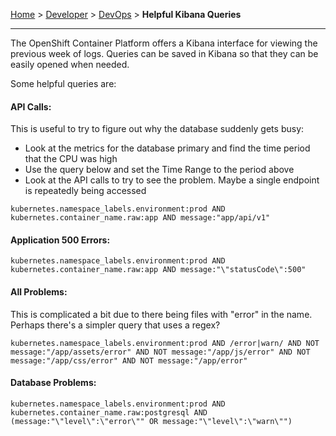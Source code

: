 [Home](index) > [Developer](Developer) > [DevOps](DevOps) > **Helpful Kibana Queries**
***

The OpenShift Container Platform offers a Kibana interface for viewing the previous week of logs. Queries can be saved in Kibana so that they can be easily opened when needed.

Some helpful queries are:

#### API Calls:

This is useful to try to figure out why the database suddenly gets busy:
- Look at the metrics for the database primary and find the time period that the CPU was high
- Use the query below and set the Time Range to the period above
- Look at the API calls to try to see the problem. Maybe a single endpoint is repeatedly being accessed

```
kubernetes.namespace_labels.environment:prod AND kubernetes.container_name.raw:app AND message:"app/api/v1"
```

#### Application 500 Errors:

```
kubernetes.namespace_labels.environment:prod AND kubernetes.container_name.raw:app AND message:"\"statusCode\":500"
```

#### All Problems:

This is complicated a bit due to there being files with "error" in the name. Perhaps there's a simpler query that uses a regex?

```
kubernetes.namespace_labels.environment:prod AND /error|warn/ AND NOT message:"/app/assets/error" AND NOT message:"/app/js/error" AND NOT message:"/app/css/error" AND NOT message:"/app/error"
```

#### Database Problems:

```
kubernetes.namespace_labels.environment:prod AND kubernetes.container_name.raw:postgresql AND (message:"\"level\":\"error\"" OR message:"\"level\":\"warn\"")
```
